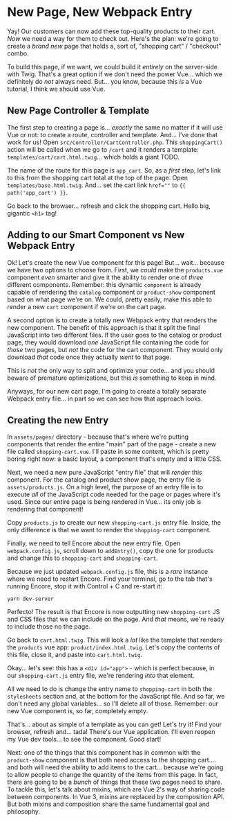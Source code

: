 # New Page, New Webpack Entry

Yay! Our customers can now add these top-quality products to their cart. *Now*
we need a way for them to check out. Here's the plan: we're going to create a
*brand new* page that holds a, sort of, "shopping cart" / "checkout" combo.

To build this page, if we want, we could build it *entirely* on the server-side
with Twig. That's a great option if we don't need the power Vue... which we definitely
do *not* always need. But... you know, because this *is* a Vue tutorial, I think
we should use Vue.

## New Page Controller & Template

The first step to creating a page is... *exactly* the same no matter if it will
use Vue or not: to create a route, controller and template. And... I've done that
work for us! Open `src/Controller/CartController.php`. This `shoppingCart()` action
will be called when we go to `/cart` and it renders a template:
`templates/cart/cart.html.twig`... which holds a giant TODO.

The name of the route for this page is `app_cart`. So, as a *first* step, let's
link to this from the shopping cart total at the top of the page. Open
`templates/base.html.twig`. And... set the cart link `href=""` to
`{{ path('app_cart') }}`.

Go back to the browser... refresh and click the shopping cart. Hello big, gigantic
`<h1>` tag!

## Adding to our Smart Component vs New Webpack Entry

Ok! Let's create the new Vue component for this page! But... wait... because
we have two options to choose from. First, we *could* make the `products.vue`
component *even* smarter and give it the ability to render one of *three* different
components. Remember: this dynamic `component` is already capable of rendering
the `catalog` component or `product-show` component based on what page we're on.
We could, pretty easily, make this able to render a new `cart` component if we're
on the cart page.

A second option is to create a totally new Webpack entry that renders the new
component. The benefit of this approach is that it split the final JavaScript into
two different files. If the user goes to the catalog or product page, they would
download *one* JavaScript file containing the code for *those* two pages, but
*not* the code for the cart component. They would only download *that* code once
they actually *went* to that page.

This is *not* the only way to split and optimize your code... and you should beware
of premature optimizations, but this *is* something to keep in mind.

Anyways, for our new cart page, I'm going to create a totally separate Webpack
entry file... in part so we can see how that approach looks.

## Creating the new Entry

In `assets/pages/` directory - because that's where we're putting components that
render the entire "main" part of the page - create a new file called
`shopping-cart.vue`. I'll paste in some content, which is pretty boring right now:
a basic layout, a component that's empty and a little CSS.

Next, we need a new pure JavaScript "entry file" that will *render* this component.
For the catalog and product show page, the entry file is `assets/products.js`.
On a high level, the purpose of an entry file is to execute *all* of the JavaScript
code needed for the page or pages where it's used. Since our entire page is being
rendered in Vue... its only job is rendering that component!

Copy `products.js` to create our new `shopping-cart.js` entry file. Inside, the
only difference is that we want to render the `shopping-cart` component.

Finally, we need to tell Encore about the new entry file. Open `webpack.config.js`,
scroll down to `addEntry()`, copy the one for products and change this to
`shopping-cart` and `shopping-cart`.

Because we just updated `webpack.config.js` file, this is a *rare* instance where
we need to restart Encore. Find your terminal, go to the tab that's running
Encore, stop it with Control + C and re-start it:

```terminal
yarn dev-server
```

Perfecto! The result is that Encore is now outputting new `shopping-cart` JS
and CSS files that we can include on the page. And *that* means, we're ready
to include those no the page.

Go back to `cart.html.twig`. This will look a *lot* like the template that renders
the `products` vue app: `product/index.html.twig`. Let's copy the contents of this
file, close it, and paste into `cart.html.twig`.

Okay... let's see: this has a `<div id="app">` - which is perfect because, in our
`shopping-cart.js` entry file, we're rendering *into* that element.

All we need to do is change the entry name to `shopping-cart` in both the
`stylesheets` section and, at the bottom for the JavaScript file. And so far, we
don't need any global variables... so I'll delete all of those. Remember: our
new Vue component is, so far, completely empty.

That's... about as simple of a template as you can get! Let's try it! Find your
browser, refresh and... tada! There's our Vue application. I'll even reopen my
Vue dev tools... to see the component. Good start!

Next: one of the things that this component has in common with the `product-show`
component is that both need access to the shopping cart.... and both will need the
ability to add items to the cart... because we're going to allow people to change
the quantity of the items from this page. In fact, there are going to be a
*bunch* of things that these two pages need to share. To tackle this, let's talk
about mixins, which are Vue 2's way of sharing code between components. In Vue 3,
mixins are replaced by the composition API. But both mixins and composition
share the same fundamental goal and philosophy.
